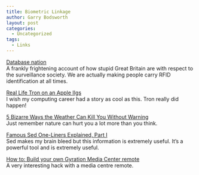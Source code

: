 ```yaml
---
title: Biometric Linkage
author: Garry Bodsworth
layout: post
categories:
  - Uncategorized
tags:
  - Links
---
```

[Database nation][1]  
A frankly frightening account of how stupid Great Britain are with respect to the surveillance society. We are actually making people carry RFID identification at all times.

[Real Life Tron on an Apple IIgs][2]  
I wish my computing career had a story as cool as this. Tron really did happen!

[5 Bizarre Ways the Weather Can Kill You Without Warning][3]  
Just remember nature can hurt you a lot more than you think.

[Famous Sed One-Liners Explained, Part I][4]  
Sed makes my brain bleed but this information is extremely useful. It&#8217;s a powerful tool and is extremely useful.

[How to: Build your own Gyration Media Center remote][5]  
A very interesting hack with a media centre remote.

 [1]: http://www.guardian.co.uk/technology/2008/oct/07/database.nation
 [2]: http://blog.danielwellman.com/2008/10/real-life-tron-on-an-apple-iigs.html
 [3]: http://www.cracked.com/article_16685_5-bizarre-ways-weather-can-kill-you-without-warning.html
 [4]: http://www.catonmat.net/blog/sed-one-liners-explained-part-one/
 [5]: http://hackaday.com/2008/10/08/how-to-build-your-own-gyration-media-center-remote/